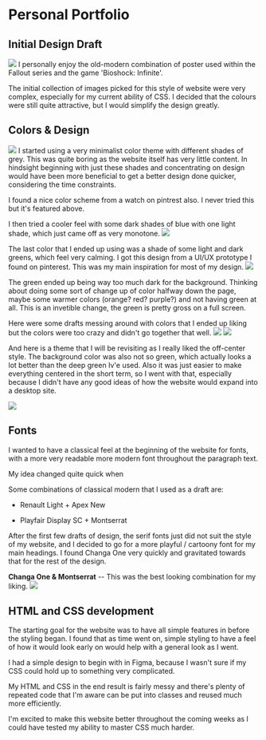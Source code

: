 # Personal Portfolio

## Initial Design Draft
![](/assets/readme/moodboard.jpg)
I personally enjoy the old-modern combination of poster used within the Fallout series and the game 'Bioshock: Infinite'. 

The initial collection of images picked for this style of website were very complex, especially for my current ability of CSS. I decided that the colours were still quite attractive, but I would simplify the design greatly.


## Colors & Design

![](/assets/readme/colorschemes.png)
I started using a very minimalist color theme with different shades of grey. This was quite boring as the website itself has very little content. In hindsight beginning with just these shades and concentrating on design would have been more beneficial to get a better design done quicker, considering the time constraints.

I found a nice color scheme from a watch on pintrest also. I never tried this but it's featured above.


I then tried a cooler feel with some dark shades of blue with one light shade, which just came off as very monotone.
![](/assets/readme/design-1.png)

The last color that I ended up using was a shade of some light and dark greens, which feel very calming. I got this design from a UI/UX prototype I found on pinterest. This was my main inspiration for most of my design. 
![](/assets/readme/finalcolorscheme.png)

The green ended up being way too much dark for the background. Thinking about doing some sort of change up of color halfway down the page, maybe some warmer colors (orange? red? purple?) and not having green at all. This is an invetible change, the green is pretty gross on a full screen.

Here were some drafts messing around with colors that I ended up liking but the colors were too crazy and didn't go together that well.
![](/assets/readme/testcolor2.png)
![](/assets/readme/testcolor3.png)

And here is a theme that I will be revisiting as I really liked the off-center style. The background color was also not so green, which actually looks a lot better than the deep green Iv'e used. Also it was just easier to make everything centered in the short term, so I went with that, especially because I didn't have any good ideas of how the website would expand into a desktop site.

![](/assets/readme/favourablescheme.png)

## Fonts 
I wanted to have a classical feel at the beginning of the website for fonts, with a more very readable more modern font throughout the paragraph text. 

My idea changed quite quick when 

Some combinations of classical modern that I used as a draft are:

* Renault Light + Apex New

* Playfair Display SC + Montserrat

After the first few drafts of design, the serif fonts just did not suit the style of my website, and I decided to go for a more playful / cartoony font for my main headings. I found Changa One very quickly and gravitated towards that for the rest of the design.

__Changa One & Montserrat__ -- This was the best looking combination for my liking.
![](/assets/readme/fonts.png)

## HTML and CSS development
The starting goal for the website was to have all simple features in before the styling began. I found that as time went on, simple styling to have a feel of how it would look early on would help with a general look as I went.

I had a simple design to begin with in Figma, because I wasn't sure if my CSS could hold up to something very complicated.

My HTML and CSS in the end result is fairly messy and there's plenty of repeated code that I'm aware can be put into classes and reused much more efficiently.

I'm excited to make this website better throughout the coming weeks as I could have tested my ability to master CSS much harder.

